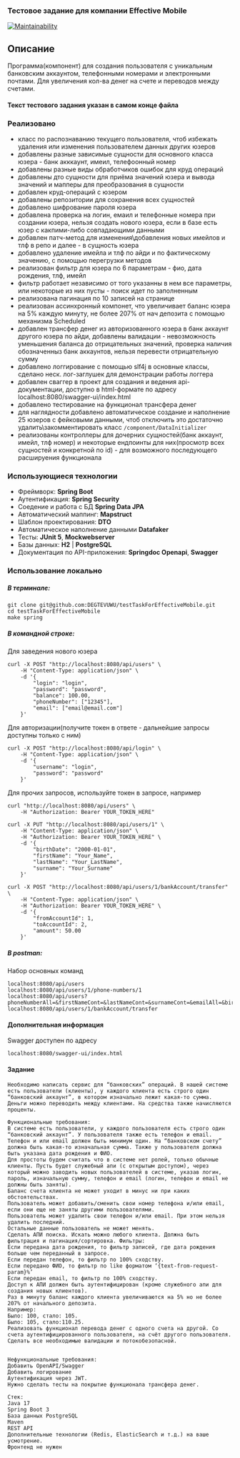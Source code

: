 ### Тестовое задание для компании Effective Mobile
[![Maintainability](https://api.codeclimate.com/v1/badges/df4c05187ab8814f82a8/maintainability)](https://codeclimate.com/github/DEGTEVUWU/testTaskForEffectiveMobile/maintainability)

## Описание ##

Программа(компонент) для создания пользователя с уникальным банковским аккаунтом, телефонными номерами и электронными почтами. Для увеличения кол-ва денег на счете и переводов между счетами.

#### Текст тестового задания указан в самом конце файла

### Реализовано 
- класс по распознаванию текущего пользователя, чтоб избежать удаления или изменения пользователем данных других юзеров
- добавлены разные зависимые сущности для основного класса юзера - банк акккаунт, имеил, телефоонный номер
- добавлены разные виды обработчиков ошибок для круд операций
- добавлены дто сущности для приёма значений юзера и вывода значений и мапперы для преобразования в сущности
- добавлен круд-операций с юзером
- добавлены репозитории для сохранения всех сущностей
- добавлено шифрование пароля юзера
- добавлена проверка на логин, емаил и телефонные номера при создании юзера, нельзя создать нового юзера, если в базе есть юзер с какпими-либо совпадающими данными 
- добавлен патч-метод для изменения\добавления новых имейлов и тлф в репо и далее - в сущность юзера 
- добавлено удаление имейла и тлф по айди и по фактическому значению, с помощью перегрузки методов
- реализован фильтр для юзера по 6 параметрам - фио, дата рождения, тлф, имейл
- фильтр работает независимо от того указанны в нем все параметры, или некоторые из них пусты - поиск идет по заполненным
- реализована пагинация по 10 записей на странице
- реализован ассинхронный компонет, что увеличивает баланс юзера на 5% каждую минуту, не более 207% от нач депозита с помощью механизма Scheduled
- добавлен трансфер денег из авторизованного юзера в банк аккаунт другого юзера по айди, добавлены валидации - невозможность уменьшения баланса до отрицательных значений, проверка наличия обозначенныз банк аккаунтов, нельзя перевести отрицательную сумму
- добавлено логгирование с помощью slf4j в основные классы, сделано неск. лог-заглушек для демонстрации работы логгера
- добавлен сваггер в проект для создания и ведения api-документации, доступно в html-формате по адресу localhost:8080/swagger-ui/index.html
- добавлено тестирование на функционал трансфера денег
- для наглядности добавлено автоматическое создание и наполнение 25 юзеров с фейковыми данными, чтоб отключить это достаточно удалить\закомментировать класс `/component/DataInitializer`
- реализованы контроллеры для дочерних сущностей(банк аккаунт, имейл, тлф номер) и некоторые ендпоинты для них(просмотр всех сущностей и конкретной по id) - для возможного последующего расшируения функционала

### Использующиеся технологии ###
- Фреймворк: **Spring Boot**
- Аутентификация: **Spring Security**
- Соедение и работа с БД **Spring Data JPA**
- Автоматический маппинг: **Mapstruct**
- Шаблон проектирования: **DTO**
- Автоматическое наполнение данными **Datafaker**
- Тесты: **JUnit 5**, **Mockwebserver**
- Базы данных: **H2** | **PostgreSQL**
- Документация по API-приложения: **Springdoc Openapi**, **Swagger**



### Использование локально ###
##### В терминале: #####
```
git clone git@github.com:DEGTEVUWU/testTaskForEffectiveMobile.git
cd testTaskForEffectiveMobile
make spring 
```
##### В командной строке: #####
Для заведения нового юзера
```
curl -X POST "http://localhost:8080/api/users" \
    -H "Content-Type: application/json" \
    -d '{
        "login": "login",
        "password": "password",
        "balance": 100.00,
        "phoneNumber": ["12345"],
        "email": ["email@email.com"]
    }'
```
Для авторизации(получите токен в ответе - дальнейшие запросы доступны только с ним)
```
curl -X POST "http://localhost:8080/api/login" \
    -H "Content-Type: application/json" \
    -d '{
        "username": "login",
        "password": "password"
    }'
```
Для прочих запросов, используйте токен в запросе, например
```
curl "http://localhost:8080/api/users" \
    -H "Authorization: Bearer YOUR_TOKEN_HERE"
    
curl -X PUT "http://localhost:8080/api/users/1" \
    -H "Content-Type: application/json" \
    -H "Authorization: Bearer YOUR_TOKEN_HERE" \
    -d '{
        "birthDate": "2000-01-01",
        "firstName": "Your_Name",
        "lastName": "Your_LastName",
        "surname": "Your_Surname"
    }'
    
curl -X POST "http://localhost:8080/api/users/1/bankAccount/transfer" \
    -H "Content-Type: application/json" \
    -H "Authorization: Bearer YOUR_TOKEN_HERE" \
    -d '{
        "fromAccountId": 1,
        "toAccountId": 2,
        "amount": 50.00
    }'
```
##### В postman: #####
Набор основных команд
``` 
localhost:8080/api/users
localhost:8080/api/users/1/phone-numbers/1
localhost:8080/api/users?phoneNumberAll=&firstNameCont=&lastNameCont=&surnameCont=&emailAll=&birthDateGt=&pageNumber=1
localhost:8080/api/users/1/bankAccount/transfer
```

#### Дополнительная информация
Swagger доступен по адресу
``` 
localhost:8080/swagger-ui/index.html
```

#### Задание
``` 
Необходимо написать сервис для “банковских” операций. В нашей системе есть пользователи (клиенты), у каждого клиента есть строго один “банковский аккаунт”, в котором изначально лежит какая-то сумма. Деньги можно переводить между клиентами. На средства также начисляются проценты.

Функциональные требования:
В системе есть пользователи, у каждого пользователя есть строго один “банковский аккаунт”. У пользователя также есть телефон и email. Телефон и или email должен быть минимум один. На “банковском счету” должна быть какая-то изначальная сумма. Также у пользователя должна быть указана дата рождения и ФИО.
Для простоты будем считать что в системе нет ролей, только обычные клиенты. Пусть будет служебный апи (с открытым доступом), через который можно заводить новых пользователей в системе, указав логин, пароль, изначальную сумму, телефон и email (логин, телефон и email не должны быть заняты). 
Баланс счета клиента не может уходит в минус ни при каких обстоятельствах.
Пользователь может добавить/сменить свои номер телефона и/или email, если они еще не заняты другими пользователями.
Пользователь может удалить свои телефон и/или email. При этом нельзя удалить последний.
Остальные данные пользователь не может менять.
Сделать АПИ поиска. Искать можно любого клиента. Должна быть фильтрация и пагинация/сортировка. Фильтры:
Если передана дата рождения, то фильтр записей, где дата рождения больше чем переданный в запросе.
Если передан телефон, то фильтр по 100% сходству.
Если передано ФИО, то фильтр по like форматом ‘{text-from-request-param}%’
Если передан email, то фильтр по 100% сходству. 
Доступ к АПИ должен быть аутентифицирован (кроме служебного апи для создания новых клиентов).
Раз в минуту баланс каждого клиента увеличиваются на 5% но не более 207% от начального депозита.
Например:
Было: 100, стало: 105.
Было: 105, стало:110.25.
Реализовать функционал перевода денег с одного счета на другой. Со счета аутентифицированного пользователя, на счёт другого пользователя. Сделать все необходимые валидации и потокобезопасной.


Нефункциональные требования:
Добавить OpenAPI/Swagger
Добавить логирование
Аутентификация через JWT.
Нужно сделать тесты на покрытие функционала трансфера денег.

Стек:
Java 17
Spring Boot 3
База данных PostgreSQL
Maven
REST API
Дополнительные технологии (Redis, ElasticSearch и т.д.) на ваше усмотрение.
Фронтенд не нужен

```
